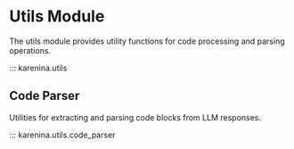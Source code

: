 # Utils Module

The utils module provides utility functions for code processing and parsing operations.

::: karenina.utils

## Code Parser

Utilities for extracting and parsing code blocks from LLM responses.

::: karenina.utils.code_parser
